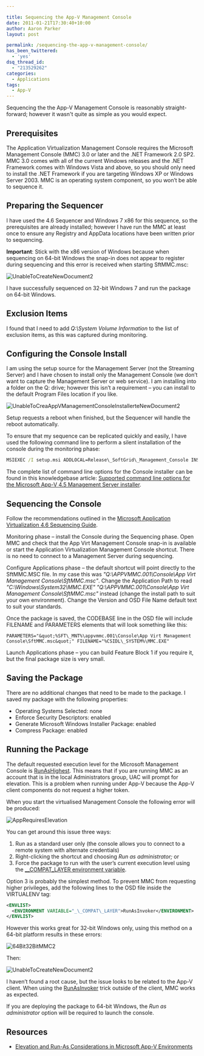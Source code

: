 ```yaml
---

title: Sequencing the App-V Management Console
date: 2011-01-21T17:30:40+10:00
author: Aaron Parker
layout: post

permalink: /sequencing-the-app-v-management-console/
has_been_twittered:
  - 'yes'
dsq_thread_id:
  - "213529262"
categories:
  - Applications
tags:
  - App-V
---
```

Sequencing the the App-V Management Console is reasonably straight-forward; however it wasn't quite as simple as you would expect.

## Prerequisites

The Application Virtualization Management Console requires the Microsoft Management Console (MMC) 3.0 or later and the .NET Framework 2.0 SP2. MMC 3.0 comes with all of the current Windows releases and the .NET Framework comes with Windows Vista and above, so you should only need to install the .NET Framework if you are targeting Windows XP or Windows Server 2003. MMC is an operating system component, so you won’t be able to sequence it.

## Preparing the Sequencer

I have used the 4.6 Sequencer and Windows 7 x86 for this sequence, so the prerequisites are already installed; however I have run the MMC at least once to ensure any Registry and AppData locations have been written prior to sequencing.

**Important**: Stick with the x86 version of Windows because when sequencing on 64-bit Windows the snap-in does not appear to register during sequencing and this error is received when starting SftMMC.msc:

![UnableToCreateNewDocument2]({{site.baseurl}}/media/2011/01/UnableToCreateNewDocument2.png)

I have successfully sequenced on 32-bit Windows 7 and run the package on 64-bit Windows.

## Exclusion Items

I found that I need to add _Q:\System Volume Information_ to the list of exclusion items, as this was captured during monitoring.

## Configuring the Console Install

I am using the setup source for the Management Server (not the Streaming Server) and I have chosen to install only the Management Console (we don’t want to capture the Management Server or web service). I am installing into a folder on the Q: drive; however this isn’t a requirement – you can install to the default Program Files location if you like.

![UnableToCreaAppVManagementConsoleInstallerteNewDocument2]("{{site.baseurl}}/media/2011/01/AppVManagementConsoleInstaller.png)

Setup requests a reboot when finished, but the Sequencer will handle the reboot automatically.

To ensure that my sequence can be replicated quickly and easily, I have used the following command line to perform a silent installation of the console during the monitoring phase:

```cmd
MSIEXEC /I setup.msi ADDLOCAL=Release\_SoftGrid\_Management_Console INSTALLDIR=Q:\APPVMMC.001\Console REBOOT=SUPPRESS OPTIN=FALSE /QB-
```

The complete list of command line options for the Console installer can be found in this knowledgebase article: [Supported command line options for the Microsoft App-V 4.5 Management Server installer](http://support.microsoft.com/kb/2384955).

## Sequencing the Console

Follow the recommendations outlined in the [Microsoft Application Virtualization 4.6 Sequencing Guide](http://download.microsoft.com/download/F/7/8/F784A197-73BE-48FF-83DA-4102C05A6D44/App-46_Sequencing_Guide_Final.docx).

Monitoring phase – install the Console during the Sequencing phase. Open MMC and check that the App Virt Management Console snap-in is available or start the Application Virtualization Management Console shortcut. There is no need to connect to a Management Server during sequencing.

Configure Applications phase – the default shortcut will point directly to the SftMMC.MSC file. In my case this was _"Q:\APPVMMC.001\Console\App Virt Management Console\SftMMC.msc"_. Change the Application Path to read _"C:\Windows\System32\MMC.EXE" "Q:\APPVMMC.001\Console\App Virt Management Console\SftMMC.msc"_ instead (change the install path to suit your own environment). Change the Version and OSD File Name default text to suit your standards.

Once the package is saved, the CODEBASE line in the OSD file will include FILENAME and PARAMETERS elements that will look something like this:

```
PARAMETERS="&quot;%SFT\_MNT%\appvmmc.001\Console\App Virt Management Console\SftMMC.msc&quot;" FILENAME="%CSIDL\_SYSTEM%\MMC.EXE"
```

Launch Applications phase – you can build Feature Block 1 if you require it, but the final package size is very small.

## Saving the Package

There are no additional changes that need to be made to the package. I saved my package with the following properties:

  * Operating Systems Selected: none
  * Enforce Security Descriptors: enabled
  * Generate Microsoft Windows Installer Package: enabled
  * Compress Package: enabled

## Running the Package

The default requested execution level for the Microsoft Management Console is [RunAsHighest](http://technet.microsoft.com/en-us/library/cc709628(WS.10).aspx). This means that if you are running MMC as an account that is in the local Administrators group, UAC will prompt for elevation. This is a problem when running under App-V because the App-V client components do not request a higher token.

When you start the virtualised Management Console the following error will be produced:

![AppRequiresElevation]({{site.baseurl}}/media/2011/01/AppRequiresElevation.png)

You can get around this issue three ways:

  1. Run as a standard user only (the console allows you to connect to a remote system with alternate credentials)
  2. Right-clicking the shortcut and choosing _Run as administrator;_ or
  3. Force the package to run with the user’s current execution level using the [_\_COMPAT\_LAYER environment variable](http://blogs.technet.com/b/virtualworld/archive/2010/04/13/the-requested-operation-requires-elevation-2c-000002e4.aspx).

Option 3 is probably the simplest method. To prevent MMC from requesting higher privileges, add the following lines to the OSD file inside the VIRTUALENV tag:

```xml
<ENVLIST>
  <ENVIRONMENT VARIABLE="_\_COMPAT\_LAYER">RunAsInvoker</ENVIRONMENT>
</ENVLIST>
```

However this works great for 32-bit Windows only, using this method on a 64-bit platform results in these errors:

![64Bit32BitMMC2]({{site.baseurl}}/media/2011/01/64Bit32BitMMC2.png)

Then:

![UnableToCreateNewDocument2]({{site.baseurl}}/media/2011/01/UnableToCreateNewDocument2.png)

I haven’t found a root cause, but the issue looks to be related to the App-V client. When using the [RunAsInvoker](http://blogs.msdn.com/b/cjacks/archive/2009/09/13/how-to-run-applications-manifested-as-highestavailable-with-a-logon-script-without-elevation-for-members-of-the-administrators-group.aspx) trick outside of the client, MMC works as expected.

If you are deploying the package to 64-bit Windows, the _Run as administrator_ option will be required to launch the console.

## Resources

  * [Elevation and Run-As Considerations in Microsoft App-V Environments](http://support.microsoft.com/kb/2559075/)

